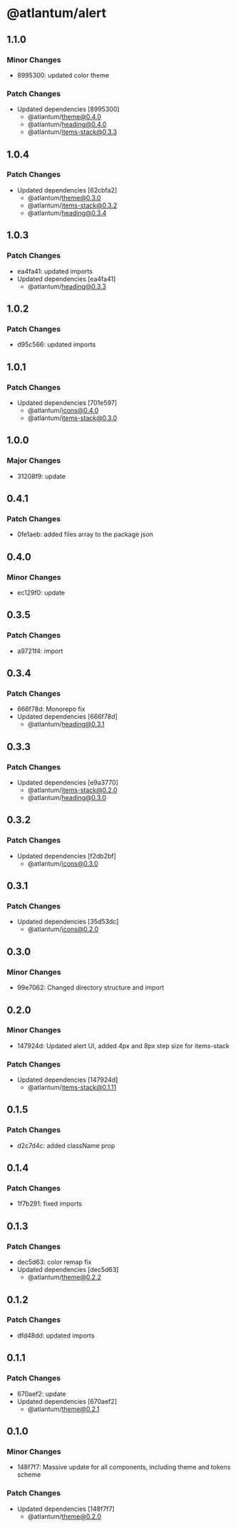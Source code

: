 # @atlantum/alert

## 1.1.0

### Minor Changes

-   8995300: updated color theme

### Patch Changes

-   Updated dependencies [8995300]
    -   @atlantum/theme@0.4.0
    -   @atlantum/heading@0.4.0
    -   @atlantum/items-stack@0.3.3

## 1.0.4

### Patch Changes

-   Updated dependencies [62cbfa2]
    -   @atlantum/theme@0.3.0
    -   @atlantum/items-stack@0.3.2
    -   @atlantum/heading@0.3.4

## 1.0.3

### Patch Changes

-   ea4fa41: updated imports
-   Updated dependencies [ea4fa41]
    -   @atlantum/heading@0.3.3

## 1.0.2

### Patch Changes

-   d95c566: updated imports

## 1.0.1

### Patch Changes

-   Updated dependencies [701e597]
    -   @atlantum/icons@0.4.0
    -   @atlantum/items-stack@0.3.0

## 1.0.0

### Major Changes

-   31208f9: update

## 0.4.1

### Patch Changes

-   0fe1aeb: added files array to the package json

## 0.4.0

### Minor Changes

-   ec129f0: update

## 0.3.5

### Patch Changes

-   a9721f4: import

## 0.3.4

### Patch Changes

-   666f78d: Monorepo fix
-   Updated dependencies [666f78d]
    -   @atlantum/heading@0.3.1

## 0.3.3

### Patch Changes

-   Updated dependencies [e9a3770]
    -   @atlantum/items-stack@0.2.0
    -   @atlantum/heading@0.3.0

## 0.3.2

### Patch Changes

-   Updated dependencies [f2db2bf]
    -   @atlantum/icons@0.3.0

## 0.3.1

### Patch Changes

-   Updated dependencies [35d53dc]
    -   @atlantum/icons@0.2.0

## 0.3.0

### Minor Changes

-   99e7062: Changed directory structure and import

## 0.2.0

### Minor Changes

-   147924d: Updated alert UI, added 4px and 8px step size for items-stack

### Patch Changes

-   Updated dependencies [147924d]
    -   @atlantum/items-stack@0.1.11

## 0.1.5

### Patch Changes

-   d2c7d4c: added className prop

## 0.1.4

### Patch Changes

-   1f7b291: fixed imports

## 0.1.3

### Patch Changes

-   dec5d63: color remap fix
-   Updated dependencies [dec5d63]
    -   @atlantum/theme@0.2.2

## 0.1.2

### Patch Changes

-   dfd48dd: updated imports

## 0.1.1

### Patch Changes

-   670aef2: update
-   Updated dependencies [670aef2]
    -   @atlantum/theme@0.2.1

## 0.1.0

### Minor Changes

-   148f7f7: Massive update for all components, including theme and tokens scheme

### Patch Changes

-   Updated dependencies [148f7f7]
    -   @atlantum/theme@0.2.0
